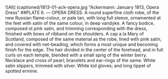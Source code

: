 ![Alt] (captioned/1813-01-ack-opera.jpg "Ackermann: January 1813, Opera Dress"
##PLATE   6. — OPERA  DRESS.
A round superfine cloth robe, of the new Russian flame-colour, or pale tan, with long full sleeve, ornamented at the feet with satin of the same colour, in deep vandyke. A fancy bodice, composed ot pink satin, and trimming corresponding with the dress, finished with bows
of ribband on the shoulders. A cap a la Mary of Scotland, composed of the same material as the robe, lined with pink satin, and covered
with net-beading, which forms a most unique and becoming finish for the edge. The hair divided in the center of the forehead, and in
full curls on each temple, blended with a small sprig of the winter berry. Necklace and cross of pearl; bracelets and ear-rings of the same. White satin slippers,
trimmed with silver. White kid gloves; and long tippet of spotted ermine.
